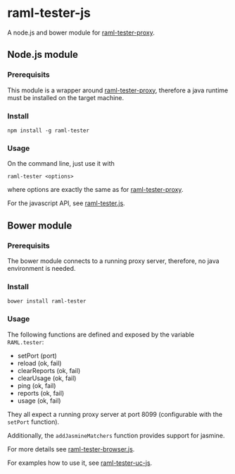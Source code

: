 raml-tester-js
==============

A node.js and bower module for [raml-tester-proxy](https://github.com/nidi3/raml-tester-proxy).

## Node.js module

### Prerequisits
This module is a wrapper around [raml-tester-proxy](https://github.com/nidi3/raml-tester-proxy), therefore a java runtime must be installed on the target machine.

### Install
```
npm install -g raml-tester
```

### Usage
On the command line, just use it with
```
raml-tester <options>
```
where options are exactly the same as for [raml-tester-proxy](https://github.com/nidi3/raml-tester-proxy).

For the javascript API, see [raml-tester.js](src/raml-tester.js).


## Bower module

### Prerequisits
The bower module connects to a running proxy server, therefore, no java environment is needed.

### Install
```
bower install raml-tester
```

### Usage
The following functions are defined and exposed by the variable `RAML.tester`:

- setPort (port)
- reload (ok, fail)
- clearReports (ok, fail)
- clearUsage (ok, fail)
- ping (ok, fail)
- reports (ok, fail)
- usage (ok, fail)
 
They all expect a running proxy server at port 8099 (configurable with the `setPort` function).

Additionally, the `addJasmineMatchers` function provides support for jasmine.

For more details see [raml-tester-browser.js](src/raml-tester-browser.js).

For examples how to use it, see [raml-tester-uc-js](https://github.com/nidi3/raml-tester-uc-js).